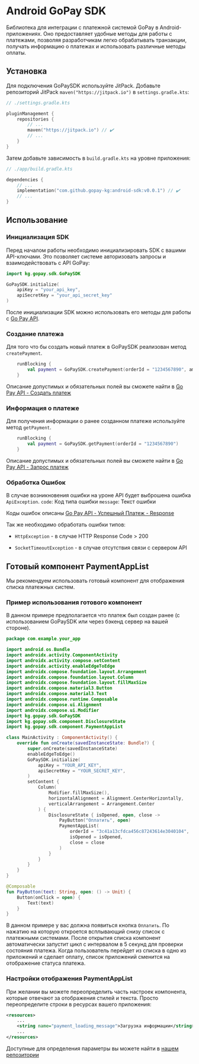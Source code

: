 # Android GoPay SDK

Библиотека для интеграции с платежной системой GoPay в Android-приложениях.
Оно предоставляет удобные методы для работы с платежами,
позволяя разработчикам легко обрабатывать транзакции,
получать информацию о платежах и использовать различные методы оплаты.

## Установка

Для подключения GoPaySDK используйте JitPack. Добавьте репозиторий JitPack `maven("https://jitpack.io")` в `settings.gradle.kts`:
```kotlin
// ./settings.gradle.kts

pluginManagement {
    repositories {
        // ...
        maven("https://jitpack.io") // ✔️
        // ...
    }
}
```
Затем добавьте зависимость в `build.gradle.kts` на уровне приложения:
```kotlin
// ./app/build.gradle.kts

dependencies {
    // ...
    implementation("com.github.gopay-kg:android-sdk:v0.0.1") // ✔️
    // ...
}
```

## Использование
### Инициализация SDK

Перед началом работы необходимо инициализировать SDK с вашими API-ключами. Это позволяет системе авторизовать запросы и взаимодействовать с API GoPay:
```kotlin
import kg.gopay.sdk.GoPaySDK

GoPaySDK.initialize(
    apiKey = "your_api_key",
    apiSecretKey = "your_api_secret_key"
)
```
После инициализации SDK можно использовать его методы для работы с [Go Pay API](https://doc.gopay.kg/v1/redoc-ui/).

### Создание платежа

Для того что бы создать новый платеж в GoPaySDK реализован метод `createPayment`.
```kotlin
    runBlocking {
        val payment = GoPaySDK.createPayment(orderId = "1234567890", amount = 100)    
    }
```
Описание допустимых и обязательных полей вы сможете найти в [Go Pay API - Создать платеж](https://doc.gopay.kg/v1/redoc-ui/#tag/Platezhi/operation/root_create)

### Информация о платеже
Для получения информации о ранее созданном платеже используйте метод `getPayment`.
```kotlin
    runBlocking {
        val payment = GoPaySDK.getPayment(orderId = "1234567890")    
    }
```
Описание допустимых и обязательных полей вы сможете найти в [Go Pay API - Запрос платеж](https://doc.gopay.kg/v1/redoc-ui/#tag/Platezhi/operation/query_create)

### Обработка Ошибок

В случае возникновения ошибки на уроне API будет выброшена ошибка `ApiException`.
`code`: Код типа ошибки
`message`: Текст ошибки

Коды ошибок описаны [Go Pay API - Успешный Платеж - Response](https://doc.gopay.kg/v1/redoc-ui/#tag/Platezhi/operation/root_create)

Так же необходимо обработать ошибки типов:

- `HttpException` - в случае HTTP Response Code > 200

- `SocketTimeoutException` - в случае отсутствия связи с сервером API

## Готовый компонент PaymentAppList
Мы рекомендуем использовать готовый компонент для отображения списка платежных систем.

### Пример использования готового компонент
В данном примере предполагается что платеж был создан ранее (с использованием GoPaySDK или через бэкенд сервер на вашей стороне).
```kotlin
package com.example.your_app

import android.os.Bundle
import androidx.activity.ComponentActivity
import androidx.activity.compose.setContent
import androidx.activity.enableEdgeToEdge
import androidx.compose.foundation.layout.Arrangement
import androidx.compose.foundation.layout.Column
import androidx.compose.foundation.layout.fillMaxSize
import androidx.compose.material3.Button
import androidx.compose.material3.Text
import androidx.compose.runtime.Composable
import androidx.compose.ui.Alignment
import androidx.compose.ui.Modifier
import kg.gopay.sdk.GoPaySDK
import kg.gopay.sdk.component.DisclosureState
import kg.gopay.sdk.component.PaymentAppList

class MainActivity : ComponentActivity() {
    override fun onCreate(savedInstanceState: Bundle?) {
        super.onCreate(savedInstanceState)
        enableEdgeToEdge()
        GoPaySDK.initialize(
            apiKey = "YOUR_API_KEY",
            apiSecretKey = "YOUR_SECRET_KEY",
        )
        setContent {
            Column(
                Modifier.fillMaxSize(),
                horizontalAlignment = Alignment.CenterHorizontally,
                verticalArrangement = Arrangement.Center
            ) {
                DisclosureState { isOpened, open, close ->
                    PayButton("Оплатить", open)
                    PaymentAppList(
                        orderId = "3c41a13cfdca456c87243614e3040104",
                        isOpened = isOpened,
                        close = close
                    )
                }
            }
        }
    }
}

@Composable
fun PayButton(text: String, open: () -> Unit) {
    Button(onClick = open) {
        Text(text)
    }
}
```
В данном примере у вас должна появиться кнопка `Оплатить`. По нажатию на которую откроется всплывающий снизу список с платежными системами.
После открытия списка компонент автоматически запустит цикл с интервалом в 5 секунд для проверки состояния платежа.
Когда пользователь перейдет из списка в одно из приложений и сделает оплату, список приложений сменится на отображение статуса платежа.

### Настройки отображения PaymentAppList
При желании вы можете переопределить часть настроек компонента, которые отвечают за отображения стилей и текста.
Просто переопределите строки в ресурсах вашего приложения:
```xml
<resources>
    ...
    <string name="payment_loading_message">Загрузка информации</string>
    ...
</resources>
```

Доступные для определения параметры вы можете найти в [нашем репозитории](https://github.com/gopay-kg/android-sdk/tree/main/sdk/src/main/res/values) 


